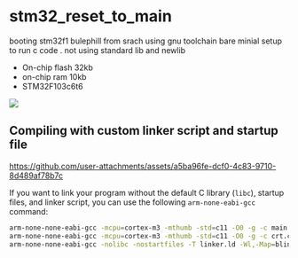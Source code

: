 # stm32_reset_to_main
booting stm32f1 bulephill from srach using gnu toolchain 
bare minial setup to   run c code . not using standard lib and newlib
 * On-chip flash 32kb
 * on-chip ram 10kb
 * STM32F103c6t6

<img src="/STM32F103-Bule-Pill-1536x1000.jpg">

## Compiling with custom linker script and startup file


https://github.com/user-attachments/assets/a5ba96fe-dcf0-4c83-9710-8d489af78b7c


If you want to link your program without the default C library (`libc`), startup files, and linker script, you can use the following `arm-none-eabi-gcc` command:

```bash
arm-none-none-eabi-gcc -mcpu=cortex-m3 -mthumb -std=c11 -O0 -g -c main.c -o main.o
arm-none-none-eabi-gcc -mcpu=cortex-m3 -mthumb -std=c11 -O0 -g -c crt.c -o crt.o
arm-none-none-eabi-gcc -nolibc -nostartfiles -T linker.ld -Wl,-Map=blink.elf main.o crt.o -o blink.elf
```














